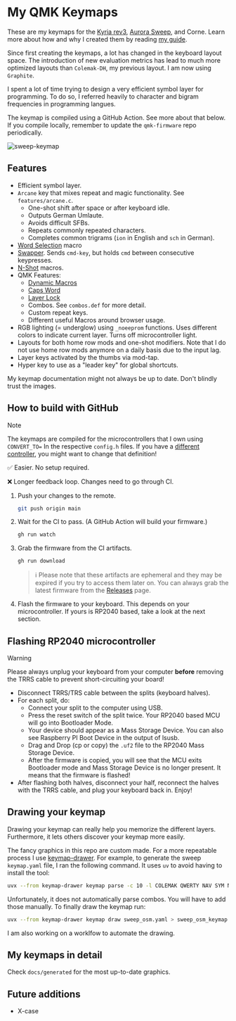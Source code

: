 # My QMK Keymaps

These are my keymaps for the [Kyria rev3](https://github.com/splitkb/kyria), [Aurora Sweep](https://splitkb.com/collections/keyboard-kits/products/aurora-sweep), and Corne. Learn more about how and why I created them by reading [my guide](https://ratoru.com/blog/choose-the-right-base-layout).

Since first creating the keymaps, a lot has changed in the keyboard layout space. The introduction of new evaluation metrics has lead to much more optimized layouts than `Colemak-DH`, my previous layout. I am now using `Graphite`.

I spent a lot of time trying to design a very efficient symbol layer for programming. To do so, I referred heavily to character and bigram frequencies in programming langues.

The keymap is compiled using a GitHub Action. See more about that below. If you compile locally, remember to update the `qmk-firmware` repo periodically.

![sweep-keymap](docs/sweep-osm.png)

## Features

- Efficient symbol layer.
- `Arcane` key that mixes repeat and magic functionality. See `features/arcane.c`.
    - One-shot shift after space or after keyboard idle.
    - Outputs German Umlaute.
    - Avoids difficult SFBs.
    - Repeats commonly repeated characters.
    - Completes common trigrams (`ion` in English and `sch` in German).
- [Word Selection](https://getreuer.info/posts/keyboards/select-word/index.html) macro
- [Swapper](https://github.com/callum-oakley/qmk_firmware/tree/master/users/callum#swapper). Sends `cmd-key`, but holds `cmd` between consecutive keypresses.
- [N-Shot](https://github.com/possumvibes/qmk_userspace/blob/possumdev/users/possumvibes/features/nshot_mod.c) macros.
- QMK Features:
    - [Dynamic Macros](https://docs.qmk.fm/#/feature_dynamic_macros)
    - [Caps Word](https://docs.qmk.fm/#/feature_caps_word)
    - [Layer Lock](https://docs.qmk.fm/features/layer_lock)
    - Combos. See `combos.def` for more detail.
    - Custom repeat keys.
    - Different useful Macros around browser usage.
- RGB lighting (= underglow) using `_noeeprom` functions. Uses different colors to indicate current layer. Turns off microcontroller light.
- Layouts for both home row mods and one-shot modifiers. Note that I do not use home row mods anymore on a daily basis due to the input lag.
- Layer keys activated by the thumbs via mod-tap.
- Hyper key to use as a "leader key" for global shortcuts.

My keymap documentation might not always be up to date. Don't blindly trust the images.

## How to build with GitHub

> [!NOTE]
> The keymaps are compiled for the microcontrollers that I own using `CONVERT_TO=` In the respective `config.h` files. If you have a [different controller](https://docs.qmk.fm/#/feature_converters?id=converters), you might want to change that definition!

✅ Easier. No setup required.

❌ Longer feedback loop. Changes need to go through CI.

1. Push your changes to the remote.

    ```sh
    git push origin main
    ```

2. Wait for the CI to pass. (A GitHub Action will build your firmware.)

    ```sh
    gh run watch
    ```

3. Grab the firmware from the CI artifacts.

    ```sh
    gh run download
    ```

    > ℹ️ Please note that these artifacts are ephemeral and they may be expired if you try to access them later on. You can always grab the latest firmware from the [Releases](https://github.com/mikybars/qmk_userspace/releases) page.

4. Flash the firmware to your keyboard. This depends on your microcontroller. If yours is RP2040 based, take a look at the next section.

## Flashing RP2040 microcontroller

> [!WARNING]
> Please always unplug your keyboard from your computer **before** removing the TRRS cable
> to prevent short-circuiting your board!

- Disconnect TRRS/TRS cable between the splits (keyboard halves).
- For each split, do:
    - Connect your split to the computer using USB.
    - Press the reset switch of the split twice. Your RP2040 based MCU will go into Bootloader Mode.
    - Your device should appear as a Mass Storage Device. You can also see Raspberry PI Boot Device in the output of lsusb.
    - Drag and Drop (cp or copy) the `.uf2` file to the RP2040 Mass Storage Device.
    - After the firmware is copied, you will see that the MCU exits Bootloader mode and Mass Storage Device is no longer present. It means that the firmware is flashed!
- After flashing both halves, disconnect your half, reconnect the halves with the TRRS cable, and plug your keyboard back in. Enjoy!

## Drawing your keymap

Drawing your keymap can really help you memorize the different layers. Furthermore, it lets others discover your keymap more easily.

The fancy graphics in this repo are custom made. For a more repeatable process I use [keymap-drawer](https://github.com/caksoylar/keymap-drawer).
For example, to generate the sweep `keymap.yaml` file, I ran the following command. It uses `uv` to avoid having to install the tool:

```bash
uvx --from keymap-drawer keymap parse -c 10 -l COLEMAK QWERTY NAV SYM NUM GAME -q keymap.json > sweep_osm.yaml
```

Unfortunately, it does not automatically parse combos. You will have to add those manually. To finally draw the keymap run:

```bash
uvx --from keymap-drawer keymap draw sweep_osm.yaml > sweep_osm_keymap.svg
```

I am also working on a worklfow to automate the drawing.

## My keymaps in detail

Check `docs/generated` for the most up-to-date graphics.

## Future additions

- X-case
